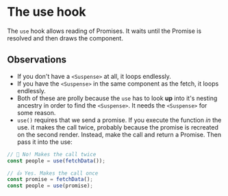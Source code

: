 # The use hook

The `use` hook allows reading of Promises. It waits until the Promise is resolved
and then draws the component.

## Observations
- If you don't have a `<Suspense>` at all, it loops endlessly.
- If you have the `<Suspense>` in the same component as the fetch, it loops endlessly.
- Both of these are prolly because the `use` has to look __up__ into it's nesting ancestry in order to find the `<Suspense>`. It needs the `<Suspense>` for some reason.
- `use()` requires that we send a promise. If you execute the function *in* the use. it makes the call twice, probably because the promise is recreated on the second render. Instead, make the call and return a Promise. Then pass it into the use:
```javascript
// 🚫 No! Makes the call twice
const people = use(fetchData());
```
```javascript
// 👍 Yes. Makes the call once
const promise = fetchData();
const people = use(promise);
```


